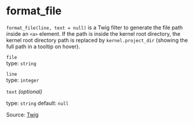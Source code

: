 # format_file

`format_file(line, text = null)` is a Twig filter to generate the file path inside an `<a>` element. If the path is
inside the kernel root directory, the kernel root directory path is replaced by `kernel.project_dir` (showing the full
path in a tooltip on hover).

`file`<br>
type: `string`

`line`<br>
type: `integer`

`text` *(optional)*

type: `string` default: `null`

Source: [Twig](https://symfony.com/doc/current/reference/twig_reference.html#format-file)